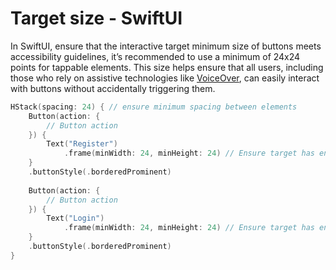 # Target size - SwiftUI

In SwiftUI, ensure that the interactive target minimum size of buttons meets accessibility guidelines, it’s recommended to use a minimum of 24x24 points for tappable elements. This size helps ensure that all users, including those who rely on assistive technologies like [VoiceOver](/en/stats/screen-reader), can easily interact with buttons without accidentally triggering them.

```swift
HStack(spacing: 24) { // ensure minimum spacing between elements
    Button(action: {
        // Button action
    }) {
        Text("Register")
            .frame(minWidth: 24, minHeight: 24) // Ensure target has enough width and height
    }
    .buttonStyle(.borderedProminent)
    
    Button(action: {
        // Button action
    }) {
        Text("Login")
            .frame(minWidth: 24, minHeight: 24) // Ensure target has enough width and height
    }
    .buttonStyle(.borderedProminent)
}

```
